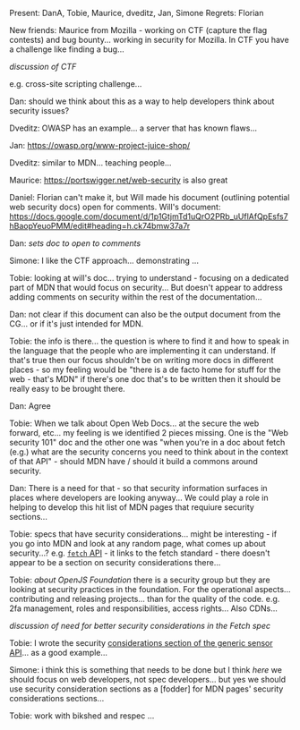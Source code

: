 Present: DanA, Tobie, Maurice, dveditz, Jan, Simone
Regrets: Florian

New friends: Maurice from Mozilla - working on CTF (capture the flag contests) and bug bounty... working in security for Mozilla. In CTF you have a challenge like finding a bug...

*discussion of CTF*

e.g. cross-site scripting challenge...

Dan: should we think about this as a way to help developers think about security issues?

Dveditz: OWASP has an example... a server that has known flaws...

Jan: https://owasp.org/www-project-juice-shop/

Dveditz: similar to MDN... teaching people... 

Maurice: https://portswigger.net/web-security is also great


Daniel: Florian can't make it, but Will made his document (outlining potential web security docs) open for comments. Will's document: https://docs.google.com/document/d/1p1GtjmTd1uQrO2PRb_uUflAfQpEsfs7hBaopYeuoPMM/edit#heading=h.ck74bmw37a7r

Dan: *sets doc to open to comments*

Simone: I like the CTF approach... demonstrating ... 

Tobie: looking at will's doc... trying to understand - focusing on a dedicated part of MDN that would focus on security...  But doesn't appear to address adding comments on security within the rest of the documentation... 

Dan: not clear if this document can also be the output document from the CG... or if it's just intended for MDN.

Tobie: the info is there... the question is where to find it and how to speak in the language that the people who are implementing it can understand.  If that's true then our focus shouldn't be on writing more docs in different places - so my feeling would be "there is a de facto home for stuff for the web - that's MDN" if there's one doc that's to be written then it should be really easy to be brought there. 

Dan: Agree

Tobie: When we talk about Open Web Docs... at the secure the web forward, etc... my feeling is we identified 2 pieces missing. One is the "Web security 101" doc and the other one was "when you're in a doc about fetch (e.g.) what are the security concerns you need to think about in the context of that API" - should MDN have / should it build a commons around security. 

Dan: There is a need for that - so that security information surfaces in places where developers are looking anyway...   We could play a role in helping to develop this hit list of MDN pages that requiure security sections...

Tobie: specs that have security considerations... might be interesting - if you go into MDN and look at any random page, what comes up about security...? e.g. [`fetch` API](https://developer.mozilla.org/en-US/docs/Web/API/fetch) - it links to the fetch standard - there doesn't appear to be a section on security considerations there...

Tobie: *about OpenJS Foundation* there is a security group but they are looking at security practices in the foundation.  For the operational aspects... contributing and releasing projects... than for the quality of the code. e.g. 2fa management, roles and responsibilities, access rights... Also CDNs...

*discussion of need for better security considerations in the Fetch spec*

Tobie: I wrote the security [considerations section of the generic sensor API](https://www.w3.org/TR/generic-sensor/#security-and-privacy)...  as a good example... 

Simone: i think this is something that needs to be done but I think *here* we should focus on web developers, not spec developers... but yes we should use security consideration sections as a [fodder] for MDN pages' security considerations sections...

Tobie: work with bikshed and respec ...
